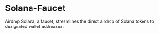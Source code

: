# Solana-Faucet
Airdrop Solana, a faucet, streamlines the direct airdrop of Solana tokens to designated wallet addresses. 
